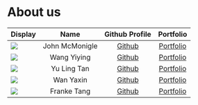 # About us


Display | Name | Github Profile | Portfolio 
--------|:----:|:--------------:|:---------:
![](https://i.ibb.co/ZXHdjGb/1u2g83esoxd31.jpg?text=Photo) | John McMonigle | [Github](https://github.com/johnmcmonigle) | [Portfolio](docs/team/johnmcmonigle.md)
![](https://archives.bulbagarden.net/media/upload/thumb/e/e2/133Eevee.png/250px-133Eevee.png) | Wang Yiying | [Github](https://github.com/Nineves) | [Portfolio](docs/team/wangyiying.md)
![](https://via.placeholder.com/100.png?text=Photo) | Yu Ling Tan | [Github](https://github.com/hearobe) | [Portfolio](docs/team/yulingtan.md)
|![](https://hk.portal-pokemon.com/play/resources/pokedex/img/pm/89719dbcbddd11a1e6bc5f4366e00910a04eaf9f.png) | Wan Yaxin | [Github](https://github.com/YaxinJoy) | [Portfolio](docs/team/WanYaxin.md) |
![](https://i.pinimg.com/originals/84/72/9d/84729d5fb9d970f7bb78f66a0c25e4f1.png?text=Photo) | Franke Tang | [Github](https://github.com/FTang21) | [Portfolio](docs/team/franketang.md)

